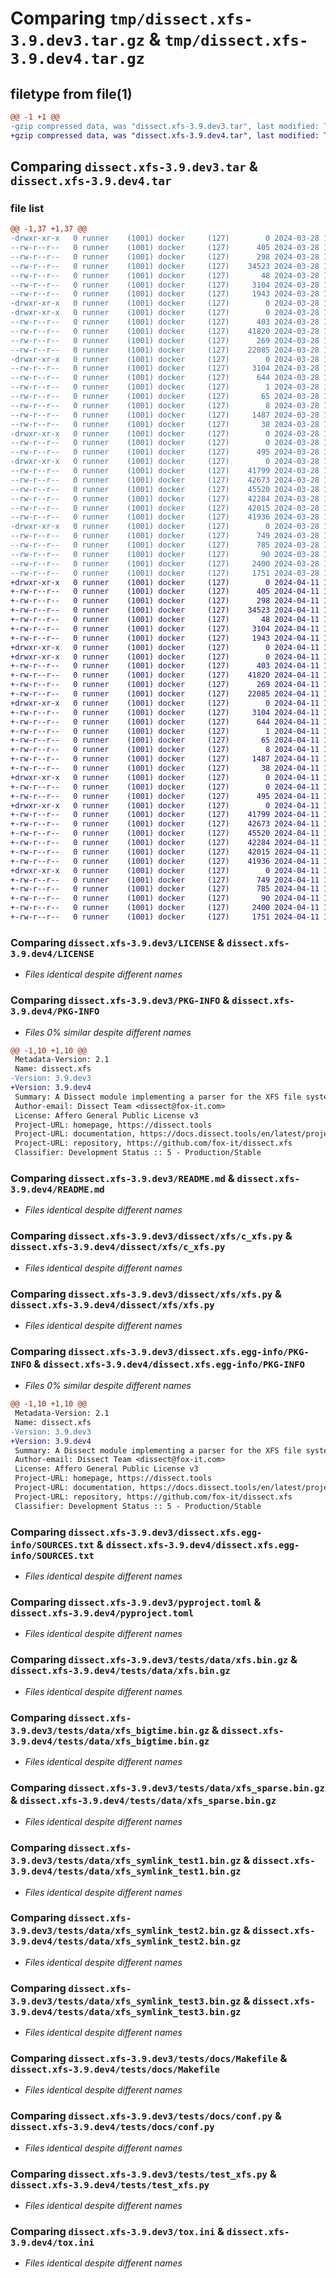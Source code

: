 # Comparing `tmp/dissect.xfs-3.9.dev3.tar.gz` & `tmp/dissect.xfs-3.9.dev4.tar.gz`

## filetype from file(1)

```diff
@@ -1 +1 @@
-gzip compressed data, was "dissect.xfs-3.9.dev3.tar", last modified: Thu Mar 28 17:25:16 2024, max compression
+gzip compressed data, was "dissect.xfs-3.9.dev4.tar", last modified: Thu Apr 11 11:59:39 2024, max compression
```

## Comparing `dissect.xfs-3.9.dev3.tar` & `dissect.xfs-3.9.dev4.tar`

### file list

```diff
@@ -1,37 +1,37 @@
-drwxr-xr-x   0 runner    (1001) docker     (127)        0 2024-03-28 17:25:16.540034 dissect.xfs-3.9.dev3/
--rw-r--r--   0 runner    (1001) docker     (127)      405 2024-03-28 17:25:07.000000 dissect.xfs-3.9.dev3/.gitattributes
--rw-r--r--   0 runner    (1001) docker     (127)      298 2024-03-28 17:25:07.000000 dissect.xfs-3.9.dev3/COPYRIGHT
--rw-r--r--   0 runner    (1001) docker     (127)    34523 2024-03-28 17:25:07.000000 dissect.xfs-3.9.dev3/LICENSE
--rw-r--r--   0 runner    (1001) docker     (127)       48 2024-03-28 17:25:07.000000 dissect.xfs-3.9.dev3/MANIFEST.in
--rw-r--r--   0 runner    (1001) docker     (127)     3104 2024-03-28 17:25:16.540034 dissect.xfs-3.9.dev3/PKG-INFO
--rw-r--r--   0 runner    (1001) docker     (127)     1943 2024-03-28 17:25:07.000000 dissect.xfs-3.9.dev3/README.md
-drwxr-xr-x   0 runner    (1001) docker     (127)        0 2024-03-28 17:25:16.532034 dissect.xfs-3.9.dev3/dissect/
-drwxr-xr-x   0 runner    (1001) docker     (127)        0 2024-03-28 17:25:16.536034 dissect.xfs-3.9.dev3/dissect/xfs/
--rw-r--r--   0 runner    (1001) docker     (127)      403 2024-03-28 17:25:07.000000 dissect.xfs-3.9.dev3/dissect/xfs/__init__.py
--rw-r--r--   0 runner    (1001) docker     (127)    41820 2024-03-28 17:25:07.000000 dissect.xfs-3.9.dev3/dissect/xfs/c_xfs.py
--rw-r--r--   0 runner    (1001) docker     (127)      269 2024-03-28 17:25:07.000000 dissect.xfs-3.9.dev3/dissect/xfs/exceptions.py
--rw-r--r--   0 runner    (1001) docker     (127)    22085 2024-03-28 17:25:07.000000 dissect.xfs-3.9.dev3/dissect/xfs/xfs.py
-drwxr-xr-x   0 runner    (1001) docker     (127)        0 2024-03-28 17:25:16.540034 dissect.xfs-3.9.dev3/dissect.xfs.egg-info/
--rw-r--r--   0 runner    (1001) docker     (127)     3104 2024-03-28 17:25:16.000000 dissect.xfs-3.9.dev3/dissect.xfs.egg-info/PKG-INFO
--rw-r--r--   0 runner    (1001) docker     (127)      644 2024-03-28 17:25:16.000000 dissect.xfs-3.9.dev3/dissect.xfs.egg-info/SOURCES.txt
--rw-r--r--   0 runner    (1001) docker     (127)        1 2024-03-28 17:25:16.000000 dissect.xfs-3.9.dev3/dissect.xfs.egg-info/dependency_links.txt
--rw-r--r--   0 runner    (1001) docker     (127)       65 2024-03-28 17:25:16.000000 dissect.xfs-3.9.dev3/dissect.xfs.egg-info/requires.txt
--rw-r--r--   0 runner    (1001) docker     (127)        8 2024-03-28 17:25:16.000000 dissect.xfs-3.9.dev3/dissect.xfs.egg-info/top_level.txt
--rw-r--r--   0 runner    (1001) docker     (127)     1487 2024-03-28 17:25:11.000000 dissect.xfs-3.9.dev3/pyproject.toml
--rw-r--r--   0 runner    (1001) docker     (127)       38 2024-03-28 17:25:16.540034 dissect.xfs-3.9.dev3/setup.cfg
-drwxr-xr-x   0 runner    (1001) docker     (127)        0 2024-03-28 17:25:16.536034 dissect.xfs-3.9.dev3/tests/
--rw-r--r--   0 runner    (1001) docker     (127)        0 2024-03-28 17:25:07.000000 dissect.xfs-3.9.dev3/tests/__init__.py
--rw-r--r--   0 runner    (1001) docker     (127)      495 2024-03-28 17:25:07.000000 dissect.xfs-3.9.dev3/tests/conftest.py
-drwxr-xr-x   0 runner    (1001) docker     (127)        0 2024-03-28 17:25:16.536034 dissect.xfs-3.9.dev3/tests/data/
--rw-r--r--   0 runner    (1001) docker     (127)    41799 2024-03-28 17:25:08.000000 dissect.xfs-3.9.dev3/tests/data/xfs.bin.gz
--rw-r--r--   0 runner    (1001) docker     (127)    42673 2024-03-28 17:25:08.000000 dissect.xfs-3.9.dev3/tests/data/xfs_bigtime.bin.gz
--rw-r--r--   0 runner    (1001) docker     (127)    45520 2024-03-28 17:25:08.000000 dissect.xfs-3.9.dev3/tests/data/xfs_sparse.bin.gz
--rw-r--r--   0 runner    (1001) docker     (127)    42284 2024-03-28 17:25:08.000000 dissect.xfs-3.9.dev3/tests/data/xfs_symlink_test1.bin.gz
--rw-r--r--   0 runner    (1001) docker     (127)    42015 2024-03-28 17:25:08.000000 dissect.xfs-3.9.dev3/tests/data/xfs_symlink_test2.bin.gz
--rw-r--r--   0 runner    (1001) docker     (127)    41936 2024-03-28 17:25:08.000000 dissect.xfs-3.9.dev3/tests/data/xfs_symlink_test3.bin.gz
-drwxr-xr-x   0 runner    (1001) docker     (127)        0 2024-03-28 17:25:16.540034 dissect.xfs-3.9.dev3/tests/docs/
--rw-r--r--   0 runner    (1001) docker     (127)      749 2024-03-28 17:25:07.000000 dissect.xfs-3.9.dev3/tests/docs/Makefile
--rw-r--r--   0 runner    (1001) docker     (127)      785 2024-03-28 17:25:07.000000 dissect.xfs-3.9.dev3/tests/docs/conf.py
--rw-r--r--   0 runner    (1001) docker     (127)       90 2024-03-28 17:25:07.000000 dissect.xfs-3.9.dev3/tests/docs/index.rst
--rw-r--r--   0 runner    (1001) docker     (127)     2400 2024-03-28 17:25:07.000000 dissect.xfs-3.9.dev3/tests/test_xfs.py
--rw-r--r--   0 runner    (1001) docker     (127)     1751 2024-03-28 17:25:07.000000 dissect.xfs-3.9.dev3/tox.ini
+drwxr-xr-x   0 runner    (1001) docker     (127)        0 2024-04-11 11:59:39.283276 dissect.xfs-3.9.dev4/
+-rw-r--r--   0 runner    (1001) docker     (127)      405 2024-04-11 11:59:27.000000 dissect.xfs-3.9.dev4/.gitattributes
+-rw-r--r--   0 runner    (1001) docker     (127)      298 2024-04-11 11:59:27.000000 dissect.xfs-3.9.dev4/COPYRIGHT
+-rw-r--r--   0 runner    (1001) docker     (127)    34523 2024-04-11 11:59:27.000000 dissect.xfs-3.9.dev4/LICENSE
+-rw-r--r--   0 runner    (1001) docker     (127)       48 2024-04-11 11:59:27.000000 dissect.xfs-3.9.dev4/MANIFEST.in
+-rw-r--r--   0 runner    (1001) docker     (127)     3104 2024-04-11 11:59:39.283276 dissect.xfs-3.9.dev4/PKG-INFO
+-rw-r--r--   0 runner    (1001) docker     (127)     1943 2024-04-11 11:59:27.000000 dissect.xfs-3.9.dev4/README.md
+drwxr-xr-x   0 runner    (1001) docker     (127)        0 2024-04-11 11:59:39.275276 dissect.xfs-3.9.dev4/dissect/
+drwxr-xr-x   0 runner    (1001) docker     (127)        0 2024-04-11 11:59:39.279276 dissect.xfs-3.9.dev4/dissect/xfs/
+-rw-r--r--   0 runner    (1001) docker     (127)      403 2024-04-11 11:59:27.000000 dissect.xfs-3.9.dev4/dissect/xfs/__init__.py
+-rw-r--r--   0 runner    (1001) docker     (127)    41820 2024-04-11 11:59:27.000000 dissect.xfs-3.9.dev4/dissect/xfs/c_xfs.py
+-rw-r--r--   0 runner    (1001) docker     (127)      269 2024-04-11 11:59:27.000000 dissect.xfs-3.9.dev4/dissect/xfs/exceptions.py
+-rw-r--r--   0 runner    (1001) docker     (127)    22085 2024-04-11 11:59:27.000000 dissect.xfs-3.9.dev4/dissect/xfs/xfs.py
+drwxr-xr-x   0 runner    (1001) docker     (127)        0 2024-04-11 11:59:39.279276 dissect.xfs-3.9.dev4/dissect.xfs.egg-info/
+-rw-r--r--   0 runner    (1001) docker     (127)     3104 2024-04-11 11:59:39.000000 dissect.xfs-3.9.dev4/dissect.xfs.egg-info/PKG-INFO
+-rw-r--r--   0 runner    (1001) docker     (127)      644 2024-04-11 11:59:39.000000 dissect.xfs-3.9.dev4/dissect.xfs.egg-info/SOURCES.txt
+-rw-r--r--   0 runner    (1001) docker     (127)        1 2024-04-11 11:59:39.000000 dissect.xfs-3.9.dev4/dissect.xfs.egg-info/dependency_links.txt
+-rw-r--r--   0 runner    (1001) docker     (127)       65 2024-04-11 11:59:39.000000 dissect.xfs-3.9.dev4/dissect.xfs.egg-info/requires.txt
+-rw-r--r--   0 runner    (1001) docker     (127)        8 2024-04-11 11:59:39.000000 dissect.xfs-3.9.dev4/dissect.xfs.egg-info/top_level.txt
+-rw-r--r--   0 runner    (1001) docker     (127)     1487 2024-04-11 11:59:34.000000 dissect.xfs-3.9.dev4/pyproject.toml
+-rw-r--r--   0 runner    (1001) docker     (127)       38 2024-04-11 11:59:39.283276 dissect.xfs-3.9.dev4/setup.cfg
+drwxr-xr-x   0 runner    (1001) docker     (127)        0 2024-04-11 11:59:39.279276 dissect.xfs-3.9.dev4/tests/
+-rw-r--r--   0 runner    (1001) docker     (127)        0 2024-04-11 11:59:27.000000 dissect.xfs-3.9.dev4/tests/__init__.py
+-rw-r--r--   0 runner    (1001) docker     (127)      495 2024-04-11 11:59:27.000000 dissect.xfs-3.9.dev4/tests/conftest.py
+drwxr-xr-x   0 runner    (1001) docker     (127)        0 2024-04-11 11:59:39.279276 dissect.xfs-3.9.dev4/tests/data/
+-rw-r--r--   0 runner    (1001) docker     (127)    41799 2024-04-11 11:59:29.000000 dissect.xfs-3.9.dev4/tests/data/xfs.bin.gz
+-rw-r--r--   0 runner    (1001) docker     (127)    42673 2024-04-11 11:59:29.000000 dissect.xfs-3.9.dev4/tests/data/xfs_bigtime.bin.gz
+-rw-r--r--   0 runner    (1001) docker     (127)    45520 2024-04-11 11:59:29.000000 dissect.xfs-3.9.dev4/tests/data/xfs_sparse.bin.gz
+-rw-r--r--   0 runner    (1001) docker     (127)    42284 2024-04-11 11:59:29.000000 dissect.xfs-3.9.dev4/tests/data/xfs_symlink_test1.bin.gz
+-rw-r--r--   0 runner    (1001) docker     (127)    42015 2024-04-11 11:59:29.000000 dissect.xfs-3.9.dev4/tests/data/xfs_symlink_test2.bin.gz
+-rw-r--r--   0 runner    (1001) docker     (127)    41936 2024-04-11 11:59:29.000000 dissect.xfs-3.9.dev4/tests/data/xfs_symlink_test3.bin.gz
+drwxr-xr-x   0 runner    (1001) docker     (127)        0 2024-04-11 11:59:39.279276 dissect.xfs-3.9.dev4/tests/docs/
+-rw-r--r--   0 runner    (1001) docker     (127)      749 2024-04-11 11:59:28.000000 dissect.xfs-3.9.dev4/tests/docs/Makefile
+-rw-r--r--   0 runner    (1001) docker     (127)      785 2024-04-11 11:59:28.000000 dissect.xfs-3.9.dev4/tests/docs/conf.py
+-rw-r--r--   0 runner    (1001) docker     (127)       90 2024-04-11 11:59:28.000000 dissect.xfs-3.9.dev4/tests/docs/index.rst
+-rw-r--r--   0 runner    (1001) docker     (127)     2400 2024-04-11 11:59:28.000000 dissect.xfs-3.9.dev4/tests/test_xfs.py
+-rw-r--r--   0 runner    (1001) docker     (127)     1751 2024-04-11 11:59:28.000000 dissect.xfs-3.9.dev4/tox.ini
```

### Comparing `dissect.xfs-3.9.dev3/LICENSE` & `dissect.xfs-3.9.dev4/LICENSE`

 * *Files identical despite different names*

### Comparing `dissect.xfs-3.9.dev3/PKG-INFO` & `dissect.xfs-3.9.dev4/PKG-INFO`

 * *Files 0% similar despite different names*

```diff
@@ -1,10 +1,10 @@
 Metadata-Version: 2.1
 Name: dissect.xfs
-Version: 3.9.dev3
+Version: 3.9.dev4
 Summary: A Dissect module implementing a parser for the XFS file system, commonly used by RedHat Linux distributions
 Author-email: Dissect Team <dissect@fox-it.com>
 License: Affero General Public License v3
 Project-URL: homepage, https://dissect.tools
 Project-URL: documentation, https://docs.dissect.tools/en/latest/projects/dissect.xfs
 Project-URL: repository, https://github.com/fox-it/dissect.xfs
 Classifier: Development Status :: 5 - Production/Stable
```

### Comparing `dissect.xfs-3.9.dev3/README.md` & `dissect.xfs-3.9.dev4/README.md`

 * *Files identical despite different names*

### Comparing `dissect.xfs-3.9.dev3/dissect/xfs/c_xfs.py` & `dissect.xfs-3.9.dev4/dissect/xfs/c_xfs.py`

 * *Files identical despite different names*

### Comparing `dissect.xfs-3.9.dev3/dissect/xfs/xfs.py` & `dissect.xfs-3.9.dev4/dissect/xfs/xfs.py`

 * *Files identical despite different names*

### Comparing `dissect.xfs-3.9.dev3/dissect.xfs.egg-info/PKG-INFO` & `dissect.xfs-3.9.dev4/dissect.xfs.egg-info/PKG-INFO`

 * *Files 0% similar despite different names*

```diff
@@ -1,10 +1,10 @@
 Metadata-Version: 2.1
 Name: dissect.xfs
-Version: 3.9.dev3
+Version: 3.9.dev4
 Summary: A Dissect module implementing a parser for the XFS file system, commonly used by RedHat Linux distributions
 Author-email: Dissect Team <dissect@fox-it.com>
 License: Affero General Public License v3
 Project-URL: homepage, https://dissect.tools
 Project-URL: documentation, https://docs.dissect.tools/en/latest/projects/dissect.xfs
 Project-URL: repository, https://github.com/fox-it/dissect.xfs
 Classifier: Development Status :: 5 - Production/Stable
```

### Comparing `dissect.xfs-3.9.dev3/dissect.xfs.egg-info/SOURCES.txt` & `dissect.xfs-3.9.dev4/dissect.xfs.egg-info/SOURCES.txt`

 * *Files identical despite different names*

### Comparing `dissect.xfs-3.9.dev3/pyproject.toml` & `dissect.xfs-3.9.dev4/pyproject.toml`

 * *Files identical despite different names*

### Comparing `dissect.xfs-3.9.dev3/tests/data/xfs.bin.gz` & `dissect.xfs-3.9.dev4/tests/data/xfs.bin.gz`

 * *Files identical despite different names*

### Comparing `dissect.xfs-3.9.dev3/tests/data/xfs_bigtime.bin.gz` & `dissect.xfs-3.9.dev4/tests/data/xfs_bigtime.bin.gz`

 * *Files identical despite different names*

### Comparing `dissect.xfs-3.9.dev3/tests/data/xfs_sparse.bin.gz` & `dissect.xfs-3.9.dev4/tests/data/xfs_sparse.bin.gz`

 * *Files identical despite different names*

### Comparing `dissect.xfs-3.9.dev3/tests/data/xfs_symlink_test1.bin.gz` & `dissect.xfs-3.9.dev4/tests/data/xfs_symlink_test1.bin.gz`

 * *Files identical despite different names*

### Comparing `dissect.xfs-3.9.dev3/tests/data/xfs_symlink_test2.bin.gz` & `dissect.xfs-3.9.dev4/tests/data/xfs_symlink_test2.bin.gz`

 * *Files identical despite different names*

### Comparing `dissect.xfs-3.9.dev3/tests/data/xfs_symlink_test3.bin.gz` & `dissect.xfs-3.9.dev4/tests/data/xfs_symlink_test3.bin.gz`

 * *Files identical despite different names*

### Comparing `dissect.xfs-3.9.dev3/tests/docs/Makefile` & `dissect.xfs-3.9.dev4/tests/docs/Makefile`

 * *Files identical despite different names*

### Comparing `dissect.xfs-3.9.dev3/tests/docs/conf.py` & `dissect.xfs-3.9.dev4/tests/docs/conf.py`

 * *Files identical despite different names*

### Comparing `dissect.xfs-3.9.dev3/tests/test_xfs.py` & `dissect.xfs-3.9.dev4/tests/test_xfs.py`

 * *Files identical despite different names*

### Comparing `dissect.xfs-3.9.dev3/tox.ini` & `dissect.xfs-3.9.dev4/tox.ini`

 * *Files identical despite different names*

